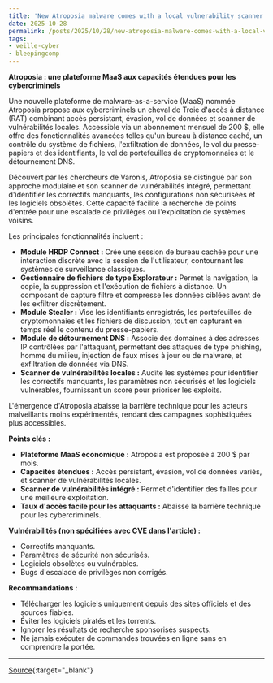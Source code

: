```yaml
---
title: 'New Atroposia malware comes with a local vulnerability scanner'
date: 2025-10-28
permalink: /posts/2025/10/28/new-atroposia-malware-comes-with-a-local-vulnerability-scanner/
tags:
- veille-cyber
- bleepingcomp
---
```

**Atroposia : une plateforme MaaS aux capacités étendues pour les cybercriminels**

Une nouvelle plateforme de malware-as-a-service (MaaS) nommée Atroposia propose aux cybercriminels un cheval de Troie d'accès à distance (RAT) combinant accès persistant, évasion, vol de données et scanner de vulnérabilités locales. Accessible via un abonnement mensuel de 200 $, elle offre des fonctionnalités avancées telles qu'un bureau à distance caché, un contrôle du système de fichiers, l'exfiltration de données, le vol du presse-papiers et des identifiants, le vol de portefeuilles de cryptomonnaies et le détournement DNS.

Découvert par les chercheurs de Varonis, Atroposia se distingue par son approche modulaire et son scanner de vulnérabilités intégré, permettant d'identifier les correctifs manquants, les configurations non sécurisées et les logiciels obsolètes. Cette capacité facilite la recherche de points d'entrée pour une escalade de privilèges ou l'exploitation de systèmes voisins.

Les principales fonctionnalités incluent :

*   **Module HRDP Connect :** Crée une session de bureau cachée pour une interaction discrète avec la session de l'utilisateur, contournant les systèmes de surveillance classiques.
*   **Gestionnaire de fichiers de type Explorateur :** Permet la navigation, la copie, la suppression et l'exécution de fichiers à distance. Un composant de capture filtre et compresse les données ciblées avant de les exfiltrer discrètement.
*   **Module Stealer :** Vise les identifiants enregistrés, les portefeuilles de cryptomonnaies et les fichiers de discussion, tout en capturant en temps réel le contenu du presse-papiers.
*   **Module de détournement DNS :** Associe des domaines à des adresses IP contrôlées par l'attaquant, permettant des attaques de type phishing, homme du milieu, injection de faux mises à jour ou de malware, et exfiltration de données via DNS.
*   **Scanner de vulnérabilités locales :** Audite les systèmes pour identifier les correctifs manquants, les paramètres non sécurisés et les logiciels vulnérables, fournissant un score pour prioriser les exploits.

L'émergence d'Atroposia abaisse la barrière technique pour les acteurs malveillants moins expérimentés, rendant des campagnes sophistiquées plus accessibles.

**Points clés :**

*   **Plateforme MaaS économique :** Atroposia est proposée à 200 $ par mois.
*   **Capacités étendues :** Accès persistant, évasion, vol de données variés, et scanner de vulnérabilités locales.
*   **Scanner de vulnérabilités intégré :** Permet d'identifier des failles pour une meilleure exploitation.
*   **Taux d'accès facile pour les attaquants :** Abaisse la barrière technique pour les cybercriminels.

**Vulnérabilités (non spécifiées avec CVE dans l'article) :**

*   Correctifs manquants.
*   Paramètres de sécurité non sécurisés.
*   Logiciels obsolètes ou vulnérables.
*   Bugs d'escalade de privilèges non corrigés.

**Recommandations :**

*   Télécharger les logiciels uniquement depuis des sites officiels et des sources fiables.
*   Éviter les logiciels piratés et les torrents.
*   Ignorer les résultats de recherche sponsorisés suspects.
*   Ne jamais exécuter de commandes trouvées en ligne sans en comprendre la portée.

---
[Source](https://www.bleepingcomputer.com/news/security/new-atroposia-malware-comes-with-a-local-vulnerability-scanner/){:target="_blank"}
